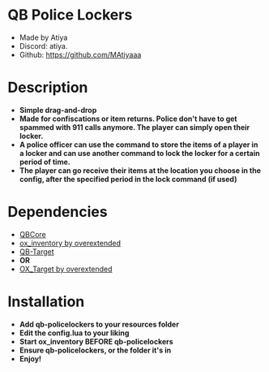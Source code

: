 # QB Police Lockers
* Made by Atiya
* Discord: atiya.
* Github: https://github.com/MAtiyaaa

# Description
* **Simple drag-and-drop**
* **Made for confiscations or item returns. Police don't have to get spammed with 911 calls anymore. The player can simply open their locker.**
* **A police officer can use the command to store the items of a player in a locker and can use another command to lock the locker for a certain period of time.** 
* **The player can go receive their items at the location you choose in the config, after the specified period in the lock command (if used)**

# Dependencies
* [QBCore](https://github.com/qbcore-framework)
* [ox_inventory by overextended](https://github.com/overextended/ox_inventory)
* [QB-Target](https://github.com/qbcore-framework/qb-target)
* **OR**
* [OX_Target by overextended](https://github.com/overextended/ox_target)

# Installation
* **Add qb-policelockers to your resources folder**
* **Edit the config.lua to your liking**
* **Start ox_inventory BEFORE qb-policelockers**
* **Ensure qb-policelockers, or the folder it's in**
* **Enjoy!**



